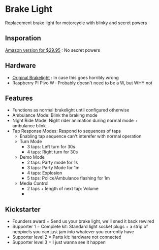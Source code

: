 # Brake Light
Replacement brake light for motorcycle with blinky and secret powers

## Insporation
[Amazon version for $29.95](https://www.amazon.com/dp/B002TS2G9Y/ref=vp_m_vp_dp_m_dex_ai_hr_loc_mtl_pd?_encoding=UTF8&pf_rd_p=f7581ae5-3997-4dd6-a4f6-7dbe08aa8791&pf_rd_r=ZY0FS6N7PC5APMGQ3JSH&pd_rd_wg=mI0bg&pd_rd_i=B002TS2G9Y&pd_rd_w=GMkL9&content-id=amzn1.sym.f7581ae5-3997-4dd6-a4f6-7dbe08aa8791&pd_rd_r=c63c6def-2e24-41c0-bdc3-9324f95dface&psc=1) : No secret powers

## Hardware
* [Original Brakelight](https://www.ebay.com/itm/235594788595?chn=ps&norover=1&mkevt=1&mkrid=711-166974-028196-7&mkcid=2&mkscid=101&itemid=235594788595&targetid=2274951440814&device=c&mktype=pla&googleloc=9002355&poi=&campaignid=21623111277&mkgroupid=172133702611&rlsatarget=pla-2274951440814&abcId=10001153&merchantid=7921664&geoid=9002355&gad_source=1&gclid=CjwKCAjwl6-3BhBWEiwApN6_kig4rh1KD76QaW8gjmniJRpjkIyIZi-10f_q1j0Sk4a1UfQUgmsTsRoCYY0QAvD_BwE) : In case this goes horribly wrong
* Raspberry PI Pivo W : Probably doesn't need to be a W, but WHY not

## Features
* Functions as normal brakelight until configured otherwise
* Ambulance Mode: Blink the braking mode
* Night Ride Mode: Night rider animation during normal mode + ambulance blink
* Tap Response Modes: Respond to sequences of taps
    * Enabling tap sequence can't interefer with normal operation
    * Turn Mode
        * 3 taps: Left turn for 30s
        * 4 taps: Right turn for 30s
    * Demo Mode
        * 2 taps: Party mode for 1s
        * 3 taps: Party Mode for 1m
        * 4 taps: Explosion
        * 5 taps: Police/Ambulance flashing for 1m
    * Media Control
        * 2 taps + length of next tap: Volume
        * 

## Kickstarter
* Founders award = Send us your brake light, we'll sned it back rewired
* Supporter 1 = Complete kit: Standard light socket plugs + a strip of neopixels you can just jam into whatever you currently have
* Supporter level 2 = Parts kit: hardware not connected
* Supporter level 3 = I just wanna see it happen
